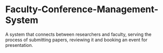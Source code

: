 # Faculty-Conference-Management-System
A system that connects between researchers and faculty, serving the process of submitting papers, reviewing it and booking an event for presentation.
